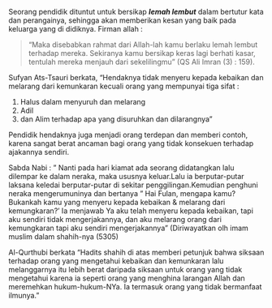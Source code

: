 Seorang pendidik dituntut untuk bersikap  **_lemah lembut_** dalam bertutur kata dan perangainya, sehingga akan memberikan kesan yang baik pada keluarga yang di didiknya. Firman allah :  

> “Maka disebabkan rahmat dari Allah-lah kamu berlaku lemah lembut
> terhadap mereka. Sekiranya kamu bersikap keras lagi berhati kasar,
> tentulah mereka menjauh dari sekelilingmu” (QS Ali Imran (3) : 159).

Sufyan Ats-Tsauri berkata, “Hendaknya tidak menyeru kepada kebaikan dan melarang dari kemunkaran kecuali orang yang mempunyai tiga sifat :  
1. Halus dalam menyuruh dan melarang  
2. Adil  
3. dan Alim terhadap apa yang disuruhkan dan dilarangnya”

Pendidik hendaknya juga menjadi orang terdepan dan memberi contoh, karena sangat berat ancaman bagi orang yang tidak konsekuen terhadap ajakannya sendiri.  

Sabda Nabi : ” Nanti pada hari kiamat ada seorang didatangkan lalu dilempar ke dalam neraka, maka ususnya keluar.Lalu ia berputar-putar laksana keledai berputar-putar di sekitar penggilingan.Kemudian penghuni neraka mengerumuninya dan bertanya ” Hai Fulan, mengapa kamu? Bukankah kamu yang menyeru kepada kebaikan & melarang dari kemungkaran?’ Ia menjawab Ya aku telah menyeru kepada kebaikan, tapi aku sendiri tidak mengerjakannya, dan aku melarang orang dari kemungkaran tapi aku sendiri mengerjakannya” (Diriwayatkan olh imam muslim dalam shahih-nya (5305)

Al-Qurthubi berkata “Hadits shahih di atas memberi petunjuk bahwa siksaan terhadap orang yang mengetahui kebaikan dan kemunkaran lalu melanggarnya itu lebih berat daripada siksaan untuk orang yang tidak mengetahui karena ia seperti orang yang menghina larangan Allah dan meremehkan hukum-hukum-NYa. Ia termasuk orang yang tidak bermanfaat ilmunya.”

